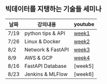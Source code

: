 ## 빅데이터를 지탱하는 기술들 세미나 


|날짜|강의내용|youtube|
|---|---|---|
|7/19|python tips & API|[week1](https://www.youtube.com/watch?v=aehxiqKv0Pk)|
|7/26|Linux & Docker|[week2](https://youtu.be/rJLsmh0oC6o)|
|8/2|Network & FastAPI|[week3](https://youtu.be/wRhgEzWIrRI)|
|8/9|AWS & GCP|[week4](https://youtu.be/G7UkYA9xodg)|
|8/16|FastAPI Database|[week5]|
|8/23|Jenkins & MLFlow|[week6]|

